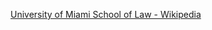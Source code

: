 ﻿[University of Miami School of Law - Wikipedia](https://en.wikipedia.org/wiki/University_of_Miami_School_of_Law)